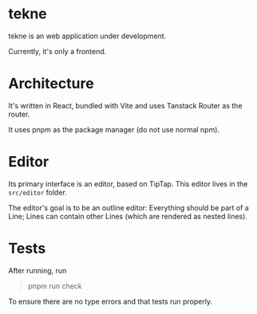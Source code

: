 # tekne

tekne is an web application under development.

Currently, it's only a frontend.

# Architecture

It's written in React, bundled with Vite and uses Tanstack Router as the
router.

It uses pnpm as the package manager (do not use normal npm).

# Editor

Its primary interface is an editor, based on TipTap. This editor lives in the
`src/editor` folder.

The editor's goal is to be an outline editor: Everything should be part of a Line;
Lines can contain other Lines (which are rendered as nested lines).

# Tests

After running, run

> pnpm run check

To ensure there are no type errors and that tests run properly.
